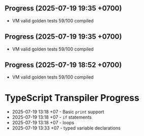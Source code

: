 ## Progress (2025-07-19 19:35 +0700)
- VM valid golden tests 59/100 compiled

## Progress (2025-07-19 19:35 +0700)
- VM valid golden tests 59/100 compiled

## Progress (2025-07-19 18:52 +0700)
- VM valid golden tests 59/100 compiled

# TypeScript Transpiler Progress

- 2025-07-19 13:18 +07 - Basic `print` support
- 2025-07-19 13:18 +07 - `if` statements
- 2025-07-19 13:18 +07 - loops
- 2025-07-19 13:33 +07 - typed variable declarations
